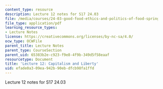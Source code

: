 ```yaml
---
content_type: resource
description: Lecture 12 notes for S17 24.03
file: /media/courses/24-03-good-food-ethics-and-politics-of-food-spring-2017/efade0a309ea942b90ebdfcb98fa1ffd_MIT24_03S17_lec12.pdf
file_type: application/pdf
learning_resource_types:
- Lecture Notes
license: https://creativecommons.org/licenses/by-nc-sa/4.0/
ocw_type: OCWFile
parent_title: Lecture Notes
parent_type: CourseSection
parent_uid: 65383b2e-c923-f9e8-4f9b-349d5f58eaaf
resourcetype: Document
title: 'Lecture 12: Capitalism and Liberty'
uid: efade0a3-09ea-942b-90eb-dfcb98fa1ffd
---
```

Lecture 12 notes for S17 24.03
